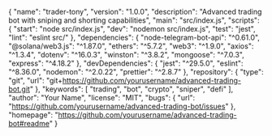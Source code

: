 {
    "name": "trader-tony",
    "version": "1.0.0",
    "description": "Advanced trading bot with sniping and shorting capabilities",
    "main": "src/index.js",
    "scripts": {
        "start": "node src/index.js",
        "dev": "nodemon src/index.js",
        "test": "jest",
        "lint": "eslint src/"
    },
    "dependencies": {
        "node-telegram-bot-api": "^0.61.0",
        "@solana/web3.js": "^1.87.0",
        "ethers": "^5.7.2",
        "web3": "^1.9.0",
        "axios": "^1.3.4",
        "dotenv": "^16.0.3",
        "winston": "^3.8.2",
        "mongoose": "^7.0.3",
        "express": "^4.18.2"
    },
    "devDependencies": {
        "jest": "^29.5.0",
        "eslint": "^8.36.0",
        "nodemon": "^2.0.22",
        "prettier": "^2.8.7"
    },
    "repository": {
        "type": "git",
        "url": "git+https://github.com/yourusername/advanced-trading-bot.git"
    },
    "keywords": [
        "trading",
        "bot",
        "crypto",
        "sniper",
        "defi"
    ],
    "author": "Your Name",
    "license": "MIT",
    "bugs": {
        "url": "https://github.com/yourusername/advanced-trading-bot/issues"
    },
    "homepage": "https://github.com/yourusername/advanced-trading-bot#readme"
}